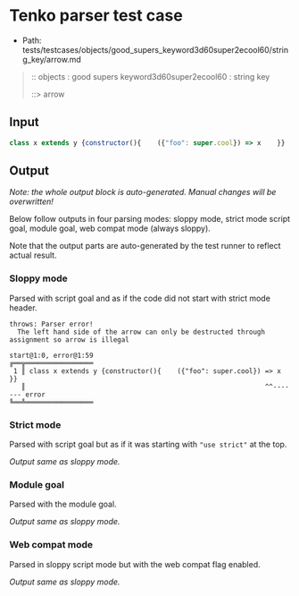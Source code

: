 # Tenko parser test case

- Path: tests/testcases/objects/good_supers_keyword3d60super2ecool60/string_key/arrow.md

> :: objects : good supers keyword3d60super2ecool60 : string key
>
> ::> arrow

## Input

`````js
class x extends y {constructor(){    ({"foo": super.cool}) => x    }}
`````

## Output

_Note: the whole output block is auto-generated. Manual changes will be overwritten!_

Below follow outputs in four parsing modes: sloppy mode, strict mode script goal, module goal, web compat mode (always sloppy).

Note that the output parts are auto-generated by the test runner to reflect actual result.

### Sloppy mode

Parsed with script goal and as if the code did not start with strict mode header.

`````
throws: Parser error!
  The left hand side of the arrow can only be destructed through assignment so arrow is illegal

start@1:0, error@1:59
╔══╦═════════════════
 1 ║ class x extends y {constructor(){    ({"foo": super.cool}) => x    }}
   ║                                                            ^^------- error
╚══╩═════════════════

`````

### Strict mode

Parsed with script goal but as if it was starting with `"use strict"` at the top.

_Output same as sloppy mode._

### Module goal

Parsed with the module goal.

_Output same as sloppy mode._

### Web compat mode

Parsed in sloppy script mode but with the web compat flag enabled.

_Output same as sloppy mode._
